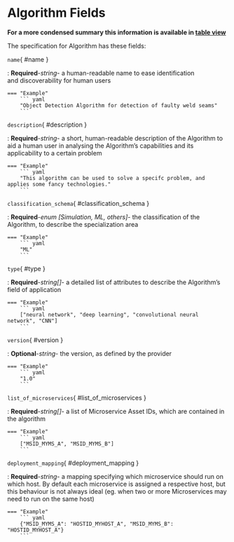 <style>
  .md-content__button {
    display: none;
  }
</style>
# Algorithm Fields


**For a more condensed summary this information is available in [table view](/tables/algorithm/)**



The specification for Algorithm
has these fields:

`name`{ #name }

:   **Required**-*string*- a human-readable name to ease identification and discoverability for human users



    === "Example"
        ``` yaml     
        "Object Detection Algorithm for detection of faulty weld seams"
        ```

`description`{ #description }

:   **Required**-*string*- a short, human-readable description of the Algorithm to aid a human user in analysing the Algorithm’s capabilities and its applicability to a certain problem



    === "Example"
        ``` yaml     
        "This algorithm can be used to solve a specifc problem, and applies some fancy technologies."
        ```

`classification_schema`{ #classification_schema }

:   **Required**-*enum [Simulation, ML, others]*- the classification of the Algorithm, to describe the specialization area



    === "Example"
        ``` yaml     
        "ML"
        ```

`type`{ #type }

:   **Required**-*string[]*- a detailed list of attributes to describe the Algorithm’s field of application



    === "Example"
        ``` yaml     
        ["neural network", "deep learning", "convolutional neural network", "CNN"]
        ```

`version`{ #version }

:   **Optional**-*string*- the version, as defined by the provider



    === "Example"
        ``` yaml     
        "1.0"
        ```

`list_of_microservices`{ #list_of_microservices }

:   **Required**-*string[]*- a list of Microservice Asset IDs, which are contained in the algorithm



    === "Example"
        ``` yaml     
        ["MSID_MYMS_A", "MSID_MYMS_B"]
        ```

`deployment_mapping`{ #deployment_mapping }

:   **Required**-*string*- a mapping specifying which microservice should run on which host. By default each microservice is assigned a respective host, but this behaviour is not always ideal (eg. when two or more Microservices may need to run on the same host)



    === "Example"
        ``` yaml     
        {"MSID_MYMS_A": "HOSTID_MYHOST_A", "MSID_MYMS_B": "HOSTID_MYHOST_A"}
        ```

